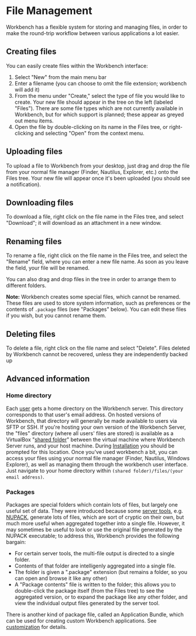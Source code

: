 File Management
===============

Workbench has a flexible system for storing and managing files, in order to make the round-trip workflow between various applications a lot easier.

Creating files
--------------

You can easily create files within the Workbench interface:

1.	Select "New" from the main menu bar
2.	Enter a filename (you can choose to omit the file extension; workbench will add it)
3.	From the menu under "Create," select the type of file you would like to create. Your new file should appear in the tree on the left (labeled "Files").
	There are some file types which are not currently available in Workbench, but for which support is planned; these appear as greyed out menu items.
4.	Open the file by double-clicking on its name in the Files tree, or right-clicking and selecting "Open" from the context menu.

Uploading files
---------------

To upload a file to Workbench from your desktop, just drag and drop the file from your normal file manager (Finder, Nautilus, Explorer, etc.) onto the Files tree. Your new file will appear once it's been uploaded (you should see a notification). 

Downloading files
-----------------

To download a file, right click on the file name in the Files tree, and select "Download"; it will download as an attachment in a new window.

Renaming files
--------------

To rename a file, right click on the file name in the Files tree, and select the "Rename" field, where you can enter a new file name. As soon as you leave the field,
your file will be renamed.

You can also drag and drop files in the tree in order to arrange them to different folders.

**Note:** Workbench creates some special files, which cannot be renamed. These files are used to store system information, such as preferences or the contents of `.package` files (see "Packages" below). You can edit these files if you wish, but you cannot rename them.

Deleting files
--------------

To delete a file, right click on the file name and select "Delete". Files deleted by Workbench cannot be recovered, unless they are independently backed up

Advanced information
--------------------

### Home directory

Each [user](users) gets a home directory on the Workbench server. This directory corresponds to that user's email address. On hosted versions of Workbench, 
that directory will generally be made available to users via SFTP or SSH. If you're hosting your own version of the Workbench Server, the "files" directory
(where all users' files are stored) is available as a VirtualBox "[shared folder](http://www.virtualbox.org/manual/ch04.html#sharedfolders)" between the virtual machine where Workbench Server runs, and your host machine. During [Installation](install) you should be prompted for this location. Once you've used workbench 
a bit, you can access your files using your normal file manager (Finder, Nautilus, Windows Explorer), as well as managing them through the workbench user 
interface. Just navigate to your home directory within `(shared folder)/files/(your email address)`.


### Packages 

Packages are special folders which contain lots of files, but largely one useful set of data. They were introduced because some [server tools](server-tools), e.g. [NUPACK](nupack), generate lots of files, which are sort of cryptic on their own, but much more useful when aggregated together into a single file. However, it may sometimes be useful to look or use the original file generated by the NUPACK executable; to address this, Workbench provides the following bargain:

-	For certain server tools, the multi-file output is directed to a single folder.
-	Contents of that folder are intelligenly aggregated into a single file.
-	The folder is given a ".package" extension (but remains a folder, so you can open and browse it like any other)
-	A "Package contents" file is written to the folder; this allows you to double-click the package itself (from the Files tree) to see the aggregated version, or to
	expand the package like any other folder, and view the individual output files generated by the server tool.
	
There is another kind of package file, called an Application Bundle, which can be used for creating custom Workbench applications. See [customization](customization) for details.
